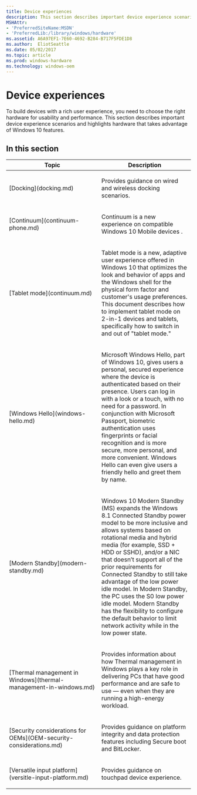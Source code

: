 ```yaml
---
title: Device experiences
description: This section describes important device experience scenarios and highlights hardware that takes advantage of Windows 10 features.
MSHAttr:
- 'PreferredSiteName:MSDN'
- 'PreferredLib:/library/windows/hardware'
ms.assetid: A6A97EF1-7E60-4692-B284-B717F5FDE1D8
ms.author:  EliotSeattle
ms.date: 05/02/2017
ms.topic: article
ms.prod: windows-hardware
ms.technology: windows-oem
---
```


# Device experiences


To build devices with a rich user experience, you need to choose the right hardware for usability and performance. This section describes important device experience scenarios and highlights hardware that takes advantage of Windows 10 features.

## In this section


<table>
<colgroup>
<col width="50%" />
<col width="50%" />
</colgroup>
<thead>
<tr class="header">
<th>Topic</th>
<th>Description</th>
</tr>
</thead>
<tbody>
<tr class="even">
<td><p>[Docking](docking.md)</p></td>
<td><p>Provides guidance on wired and wireless docking scenarios.</p></td>
</tr>
<tr class="odd">
<td><p>[Continuum](continuum-phone.md)</p></td>
<td><p>Continuum is a new experience on compatible Windows 10 Mobile devices .</p></td>
</tr>
<tr class="even">
<td><p>[Tablet mode](continuum.md)</p></td>
<td><p>Tablet mode is a new, adaptive user experience offered in Windows 10 that optimizes the look and behavior of apps and the Windows shell for the physical form factor and customer's usage preferences. This document describes how to implement tablet mode on 2-in-1 devices and tablets, specifically how to switch in and out of &quot;tablet mode.&quot;</p></td>
</tr>
<tr class="odd">
<td><p>[Windows Hello](windows-hello.md)</p></td>
<td><p>Microsoft Windows Hello, part of Windows 10, gives users a personal, secured experience where the device is authenticated based on their presence. Users can log in with a look or a touch, with no need for a password. In conjunction with Microsoft Passport, biometric authentication uses fingerprints or facial recognition and is more secure, more personal, and more convenient. Windows Hello can even give users a friendly hello and greet them by name.</p></td>
</tr>
<tr class="even">
<td><p>[Modern Standby](modern-standby.md)</p></td>
<td><p>Windows 10 Modern Standby (MS) expands the Windows 8.1 Connected Standby power model to be more inclusive and allows systems based on rotational media and hybrid media (for example, SSD + HDD or SSHD), and/or a NIC that doesn’t support all of the prior requirements for Connected Standby to still take advantage of the low power idle model. In Modern Standby, the PC uses the S0 low power idle model. Modern Standby has the flexibility to configure the default behavior to limit network activity while in the low power state.</p></td>
</tr>
<tr class="odd">
<td><p>[Thermal management in Windows](thermal-management-in-windows.md)</p></td>
<td><p>Provides information about how Thermal management in Windows plays a key role in delivering PCs that have good performance and are safe to use — even when they are running a high-energy workload.</p></td>
</tr>
<tr class="even">
<td><p>[Security considerations for OEMs](OEM-security-considerations.md)</p></td>
<td><p>Provides guidance on platform integrity and data protection features including Secure boot and BitLocker.</p></td>
</tr>
<tr class="odd">
<td><p>[Versatile input platform](versitle-input-platform.md)</p></td>
<td><p>Provides guidance on touchpad device experience.</p></td>
</tr>
</tbody>
</table>

 

 

 






